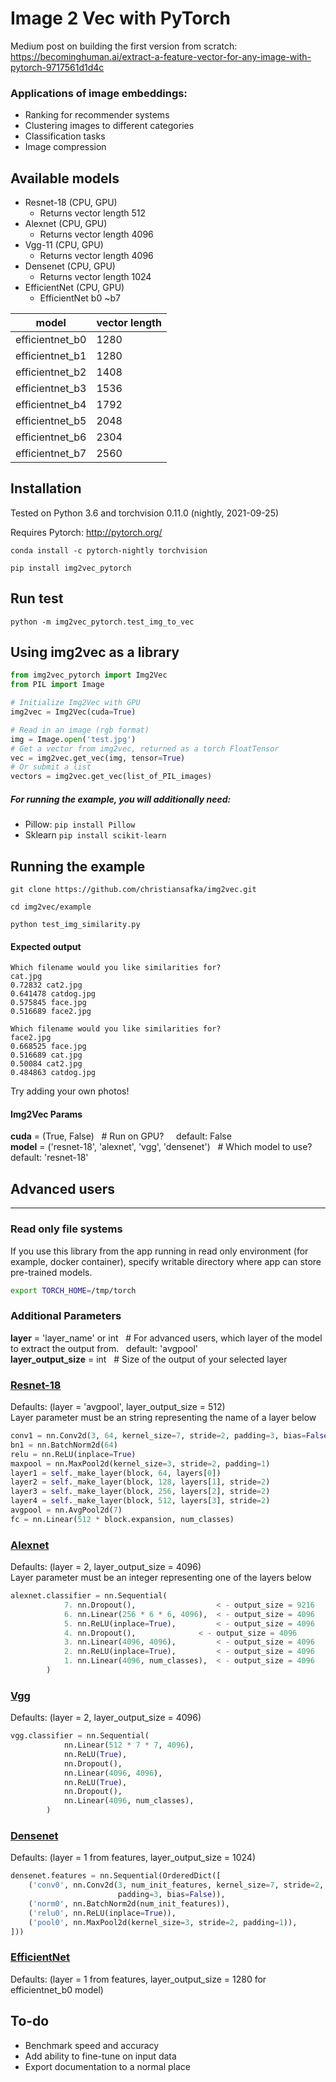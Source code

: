 # Image 2 Vec with PyTorch

Medium post on building the first version from scratch:  https://becominghuman.ai/extract-a-feature-vector-for-any-image-with-pytorch-9717561d1d4c

### Applications of image embeddings:
 - Ranking for recommender systems
 - Clustering images to different categories
 - Classification tasks
 - Image compression

## Available models
 - Resnet-18 (CPU, GPU)
   - Returns vector length 512
 - Alexnet (CPU, GPU)
   - Returns vector length 4096
 - Vgg-11 (CPU, GPU)
   - Returns vector length 4096
 - Densenet (CPU, GPU)
   - Returns vector length 1024
 - EfficientNet (CPU, GPU)
   - EfficientNet b0 ~b7
 
|model|vector length|
|----|----|
|efficientnet_b0|1280|
|efficientnet_b1|1280|
|efficientnet_b2|1408|
|efficientnet_b3|1536|
|efficientnet_b4|1792|
|efficientnet_b5|2048|
|efficientnet_b6|2304|
|efficientnet_b7|2560|

## Installation

Tested on Python 3.6 and torchvision 0.11.0 (nightly, 2021-09-25) 

Requires Pytorch: http://pytorch.org/

```conda install -c pytorch-nightly torchvision```

```pip install img2vec_pytorch```

## Run test

```python -m img2vec_pytorch.test_img_to_vec```

## Using img2vec as a library
```python
from img2vec_pytorch import Img2Vec
from PIL import Image

# Initialize Img2Vec with GPU
img2vec = Img2Vec(cuda=True)

# Read in an image (rgb format)
img = Image.open('test.jpg')
# Get a vector from img2vec, returned as a torch FloatTensor
vec = img2vec.get_vec(img, tensor=True)
# Or submit a list
vectors = img2vec.get_vec(list_of_PIL_images)
```

##### For running the example, you will additionally need:
 * Pillow:  ```pip install Pillow```
 * Sklearn ```pip install scikit-learn```

## Running the example
```git clone https://github.com/christiansafka/img2vec.git```

```cd img2vec/example```

```python test_img_similarity.py```

#### Expected output
```
Which filename would you like similarities for?
cat.jpg
0.72832 cat2.jpg
0.641478 catdog.jpg
0.575845 face.jpg
0.516689 face2.jpg

Which filename would you like similarities for?
face2.jpg
0.668525 face.jpg
0.516689 cat.jpg
0.50084 cat2.jpg
0.484863 catdog.jpg
```
Try adding your own photos!


#### Img2Vec Params
**cuda** = (True, False) &nbsp; # Run on GPU? &nbsp; &nbsp; default: False<br>
**model** = ('resnet-18', 'alexnet', 'vgg', 'densenet') &nbsp; # Which model to use? &nbsp; &nbsp; default: 'resnet-18'<br>

## Advanced users 
----

### Read only file systems

If you use this library from the app running in read only environment (for example, docker container), 
specify writable directory where app can store pre-trained models. 

```bash
export TORCH_HOME=/tmp/torch
```

### Additional Parameters

**layer** = 'layer_name' or int &nbsp; # For advanced users, which layer of the model to extract the output from.&nbsp;&nbsp; default: 'avgpool' <br>
**layer_output_size** = int &nbsp; # Size of the output of your selected layer

### [Resnet-18](http://pytorch-zh.readthedocs.io/en/latest/_modules/torchvision/models/resnet.html)
Defaults: (layer = 'avgpool', layer_output_size = 512)<br>
Layer parameter must be an string representing the name of a  layer below
```python
conv1 = nn.Conv2d(3, 64, kernel_size=7, stride=2, padding=3, bias=False)
bn1 = nn.BatchNorm2d(64)
relu = nn.ReLU(inplace=True)
maxpool = nn.MaxPool2d(kernel_size=3, stride=2, padding=1)
layer1 = self._make_layer(block, 64, layers[0])
layer2 = self._make_layer(block, 128, layers[1], stride=2)
layer3 = self._make_layer(block, 256, layers[2], stride=2)
layer4 = self._make_layer(block, 512, layers[3], stride=2)
avgpool = nn.AvgPool2d(7)
fc = nn.Linear(512 * block.expansion, num_classes)
```
### [Alexnet](http://pytorch-zh.readthedocs.io/en/latest/_modules/torchvision/models/alexnet.html)
Defaults: (layer = 2, layer_output_size = 4096)<br>
Layer parameter must be an integer representing one of the layers below
```python
alexnet.classifier = nn.Sequential(
            7. nn.Dropout(),                  < - output_size = 9216
            6. nn.Linear(256 * 6 * 6, 4096),  < - output_size = 4096
            5. nn.ReLU(inplace=True),         < - output_size = 4096
            4. nn.Dropout(),		      < - output_size = 4096
            3. nn.Linear(4096, 4096),	      < - output_size = 4096
            2. nn.ReLU(inplace=True),         < - output_size = 4096
            1. nn.Linear(4096, num_classes),  < - output_size = 4096
        )
```

### [Vgg](https://pytorch.org/vision/stable/_modules/torchvision/models/vgg.html)
Defaults: (layer = 2, layer_output_size = 4096)<br>
```python
vgg.classifier = nn.Sequential(
            nn.Linear(512 * 7 * 7, 4096),
            nn.ReLU(True),
            nn.Dropout(),
            nn.Linear(4096, 4096),
            nn.ReLU(True),
            nn.Dropout(),
            nn.Linear(4096, num_classes),
        )
```

### [Densenet](https://pytorch.org/vision/stable/_modules/torchvision/models/densenet.html)
Defaults: (layer = 1 from features, layer_output_size = 1024)<br>
```python
densenet.features = nn.Sequential(OrderedDict([
	('conv0', nn.Conv2d(3, num_init_features, kernel_size=7, stride=2,
						padding=3, bias=False)),
	('norm0', nn.BatchNorm2d(num_init_features)),
	('relu0', nn.ReLU(inplace=True)),
	('pool0', nn.MaxPool2d(kernel_size=3, stride=2, padding=1)),
]))
```

### [EfficientNet](https://arxiv.org/abs/1905.11946)
Defaults: (layer = 1 from features, layer_output_size = 1280 for efficientnet_b0 model)<br>


## To-do
- Benchmark speed and accuracy
- Add ability to fine-tune on input data
- Export documentation to a normal place




